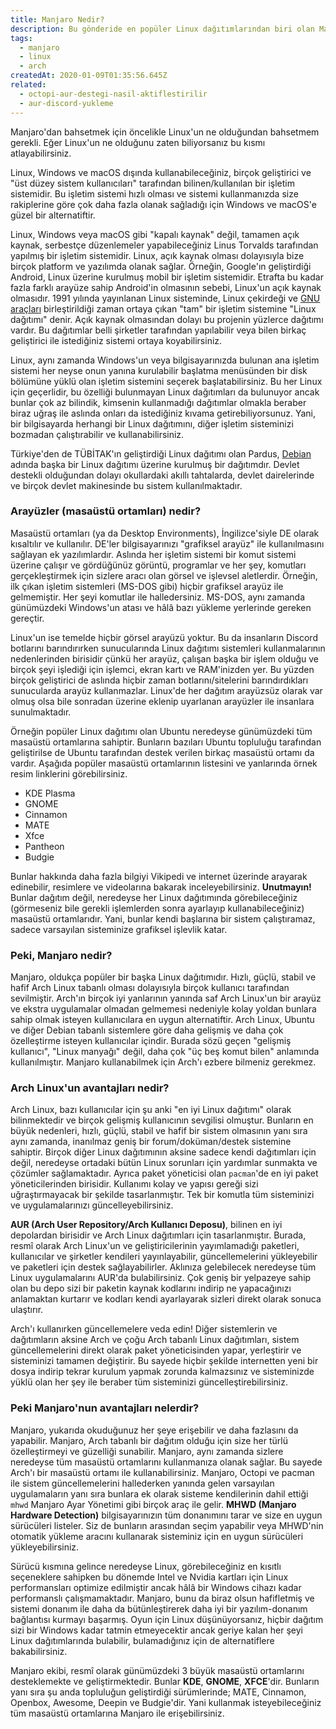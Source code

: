 ```yaml
---
title: Manjaro Nedir?
description: Bu gönderide en popüler Linux dağıtımlarından biri olan Manjaro Linux'un basit anlatımını ve birkaç ekstra bilgiyi bulabilirsiniz.
tags:
  - manjaro
  - linux
  - arch
createdAt: 2020-01-09T01:35:56.645Z
related:
  - octopi-aur-destegi-nasil-aktiflestirilir
  - aur-discord-yukleme
---
```


Manjaro'dan bahsetmek için öncelikle Linux'un ne olduğundan bahsetmem gerekli. Eğer Linux'un ne olduğunu zaten biliyorsanız bu kısmı atlayabilirsiniz.

Linux, Windows ve macOS dışında kullanabileceğiniz, birçok geliştirici ve "üst düzey sistem kullanıcıları" tarafından bilinen/kullanılan bir işletim sistemidir. Bu işletim sistemi hızlı olması ve sistemi kullanmanızda size rakiplerine göre çok daha fazla olanak sağladığı için Windows ve macOS'e güzel bir alternatiftir.

Linux, Windows veya macOS gibi "kapalı kaynak" değil, tamamen açık kaynak, serbestçe düzenlemeler yapabileceğiniz Linus Torvalds tarafından yapılmış bir işletim sistemidir. Linux, açık kaynak olması dolayısıyla bize birçok platform ve yazılımda olanak sağlar. Örneğin, Google'ın geliştirdiği Android, Linux üzerine kurulmuş mobil bir işletim sistemidir. Etrafta bu kadar fazla farklı arayüze sahip Android'in olmasının sebebi, Linux'un açık kaynak olmasıdır. 1991 yılında yayınlanan Linux sisteminde, Linux çekirdeği ve [GNU araçları](https://tr.wikipedia.org/wiki/GNU_Tasar%C4%B1s%C4%B1) birleştirildiği zaman ortaya çıkan "tam" bir işletim sistemine "Linux dağıtımı" denir. Açık kaynak olmasından dolayı bu projenin yüzlerce dağıtımı vardır. Bu dağıtımlar belli şirketler tarafından yapılabilir veya bilen birkaç geliştirici ile istediğiniz sistemi ortaya koyabilirsiniz.

Linux, aynı zamanda Windows'un veya bilgisayarınızda bulunan ana işletim sistemi her neyse onun yanına kurulabilir başlatma menüsünden bir disk bölümüne yüklü olan işletim sistemini seçerek başlatabilirsiniz. Bu her Linux için geçerlidir, bu özelliği bulunmayan Linux dağıtımları da bulunuyor ancak bunlar çok az bilindik, kimsenin kullanmadığı dağıtımlar olmakla beraber biraz uğraş ile aslında onları da istediğiniz kıvama getirebiliyorsunuz. Yani, bir bilgisayarda herhangi bir Linux dağıtımını, diğer işletim sisteminizi bozmadan çalıştırabilir ve kullanabilirsiniz.

Türkiye'den de TÜBİTAK'ın geliştirdiği Linux dağıtımı olan Pardus, [Debian](https://tr.wikipedia.org/wiki/Debian) adında başka bir Linux dağıtımı üzerine kurulmuş bir dağıtımdır. Devlet destekli olduğundan dolayı okullardaki akıllı tahtalarda, devlet dairelerinde ve birçok devlet makinesinde bu sistem kullanılmaktadır.

### Arayüzler (masaüstü ortamları) nedir?

Masaüstü ortamları (ya da Desktop Environments), İngilizce'siyle DE olarak kısaltılır ve kullanılır. DE'ler bilgisayarınızı "grafiksel arayüz" ile kullanılmasını sağlayan ek yazılımlardır. Aslında her işletim sistemi bir komut sistemi üzerine çalışır ve gördüğünüz görüntü, programlar ve her şey, komutları gerçekleştirmek için sizlere aracı olan görsel ve işlevsel aletlerdir. Örneğin, ilk çıkan işletim sistemleri (MS-DOS gibi) hiçbir grafiksel arayüz ile gelmemiştir. Her şeyi komutlar ile halledersiniz. MS-DOS, aynı zamanda günümüzdeki Windows'un atası ve hâlâ bazı yükleme yerlerinde gereken gereçtir.

<smart-figure src="https://i.imgur.com/069umFN.png"></smart-figure>

Linux'un ise temelde hiçbir görsel arayüzü yoktur. Bu da insanların Discord botlarını barındırırken sunucularında Linux dağıtımı sistemleri kullanmalarının nedenlerinden birisidir çünkü her arayüz, çalışan başka bir işlem olduğu ve birçok şeyi işlediği için işlemci, ekran kartı ve RAM'inizden yer. Bu yüzden birçok geliştirici de aslında hiçbir zaman botlarını/sitelerini barındırdıkları sunucularda arayüz kullanmazlar. Linux'de her dağıtım arayüzsüz olarak var olmuş olsa bile sonradan üzerine eklenip uyarlanan arayüzler ile insanlara sunulmaktadır.

Örneğin popüler Linux dağıtımı olan Ubuntu neredeyse günümüzdeki tüm masaüstü ortamlarına sahiptir. Bunların bazıları Ubuntu topluluğu tarafından geliştirilse de Ubuntu tarafından destek verilen birkaç masaüstü ortamı da vardır. Aşağıda popüler masaüstü ortamlarının listesini ve yanlarında örnek resim linklerini görebilirsiniz.

- KDE Plasma
- GNOME
- Cinnamon
- MATE
- Xfce
- Pantheon
- Budgie

Bunlar hakkında daha fazla bilgiyi Vikipedi ve internet üzerinde arayarak edinebilir, resimlere ve videolarına bakarak inceleyebilirsiniz. **Unutmayın!** Bunlar dağıtım değil, neredeyse her Linux dağıtımında görebileceğiniz (görmeseniz bile gerekli işlemlerden sonra ayarlayıp kullanabileceğiniz) masaüstü ortamlarıdır. Yani, bunlar kendi başlarına bir sistem çalıştıramaz, sadece varsayılan sisteminize grafiksel işlevlik katar.

### Peki, Manjaro nedir?

Manjaro, oldukça popüler bir başka Linux dağıtımıdır. Hızlı, güçlü, stabil ve hafif Arch Linux tabanlı olması dolayısıyla birçok kullanıcı tarafından sevilmiştir. Arch'ın birçok iyi yanlarının yanında saf Arch Linux'un bir arayüz ve ekstra uygulamalar olmadan gelmemesi nedeniyle kolay yoldan bunlara sahip olmak isteyen kullanıcılara en uygun alternatiftir. Arch Linux, Ubuntu ve diğer Debian tabanlı sistemlere göre daha gelişmiş ve daha çok özelleştirme isteyen kullanıcılar içindir. Burada sözü geçen "gelişmiş kullanıcı", "Linux manyağı" değil, daha çok "üç beş komut bilen" anlamında kullanılmıştır. Manjaro kullanabilmek için Arch'ı ezbere bilmeniz gerekmez.

### Arch Linux'un avantajları nedir?

Arch Linux, bazı kullanıcılar için şu anki "en iyi Linux dağıtımı" olarak bilinmektedir ve birçok gelişmiş kullanıcının sevgilisi olmuştur. Bunların en büyük nedenleri, hızlı, güçlü, stabil ve hafif bir sistem olmasının yanı sıra aynı zamanda, inanılmaz geniş bir forum/doküman/destek sistemine sahiptir. Birçok diğer Linux dağıtımının aksine sadece kendi dağıtımları için değil, neredeyse ortadaki bütün Linux sorunları için yardımlar sunmakta ve çözümler sağlamaktadır.
Ayrıca paket yöneticisi olan `pacman`'de en iyi paket yöneticilerinden birisidir. Kullanımı kolay ve yapısı gereği sizi uğraştırmayacak bir şekilde tasarlanmıştır. Tek bir komutla tüm sisteminizi ve uygulamalarınızı güncelleyebilirsiniz.

**AUR (Arch User Repository/Arch Kullanıcı Deposu)**, bilinen en iyi depolardan birisidir ve Arch Linux dağıtımları için tasarlanmıştır. Burada, resmî olarak Arch Linux'un ve geliştiricilerinin yayımlamadığı paketleri, kullanıcılar ve şirketler kendileri yayınlayabilir, güncellemelerini yükleyebilir ve paketleri için destek sağlayabilirler. Aklınıza gelebilecek neredeyse tüm Linux uygulamalarını AUR'da bulabilirsiniz. Çok geniş bir yelpazeye sahip olan bu depo sizi bir paketin kaynak kodlarını indirip ne yapacağınızı anlamaktan kurtarır ve kodları kendi ayarlayarak sizleri direkt olarak sonuca ulaştırır.

<smart-figure src="https://i.imgur.com/SqlIhEg.png"></smart-figure>

Arch'ı kullanırken güncellemelere veda edin! Diğer sistemlerin ve dağıtımların aksine Arch ve çoğu Arch tabanlı Linux dağıtımları, sistem güncellemelerini direkt olarak paket yöneticisinden yapar, yerleştirir ve sisteminizi tamamen değiştirir. Bu sayede hiçbir şekilde internetten yeni bir dosya indirip tekrar kurulum yapmak zorunda kalmazsınız ve sisteminizde yüklü olan her şey ile beraber tüm sisteminizi güncelleştirebilirsiniz.

### Peki Manjaro'nun avantajları nelerdir?

Manjaro, yukarıda okuduğunuz her şeye erişebilir ve daha fazlasını da yapabilir. Manjaro, Arch tabanlı bir dağıtım olduğu için size her türlü özelleştirmeyi ve güzelliği sunabilir. Manjaro, aynı zamanda sizlere neredeyse tüm masaüstü ortamlarını kullanmanıza olanak sağlar. Bu sayede Arch'ı bir masaüstü ortamı ile kullanabilirsiniz. Manjaro, Octopi ve pacman ile sistem güncellemelerini hallederken yanında gelen varsayılan uygulamaların yanı sıra bunlara ek olarak sisteme kendilerinin dahil ettiği `mhwd` Manjaro Ayar Yönetimi gibi birçok araç ile gelir. **MHWD (Manjaro Hardware Detection)** bilgisayarınızın tüm donanımını tarar ve size en uygun sürücüleri listeler. Siz de bunların arasından seçim yapabilir veya MHWD'nin otomatik yükleme aracını kullanarak sisteminiz için en uygun sürücüleri yükleyebilirsiniz.

<smart-figure src="https://i.imgur.com/V88QfCu.png"></smart-figure>

Sürücü kısmına gelince neredeyse Linux, görebileceğiniz en kısıtlı seçeneklere sahipken bu dönemde Intel ve Nvidia kartları için Linux performansları optimize edilmiştir ancak hâlâ bir Windows cihazı kadar performanslı çalışmamaktadır. Manjaro, bunu da biraz olsun hafifletmiş ve sistemi donanım ile daha da bütünleştirerek daha iyi bir yazılım-donanım bağlantısı kurmayı başarmış. Oyun için Linux düşünüyorsanız, hiçbir dağıtım sizi bir Windows kadar tatmin etmeyecektir ancak geriye kalan her şeyi Linux dağıtımlarında bulabilir, bulamadığınız için de alternatiflere bakabilirsiniz.

Manjaro ekibi, resmî olarak günümüzdeki 3 büyük masaüstü ortamlarını desteklemekte ve geliştirmektedir. Bunlar **KDE**, **GNOME**, **XFCE**'dir. Bunların yanı sıra şu anda topluluğun geliştirdiği sürümlerinde; MATE, Cinnamon, Openbox, Awesome, Deepin ve Budgie'dir. Yani kullanmak isteyebileceğiniz tüm masaüstü ortamlarına Manjaro ile erişebilirsiniz.
